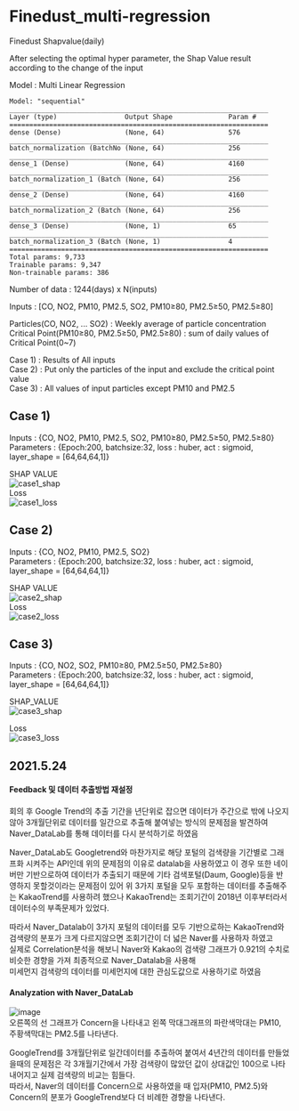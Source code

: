 # Finedust_multi-regression

Finedust Shapvalue(daily)

After selecting the optimal hyper parameter, the Shap Value result according to the change of the input

Model : Multi Linear Regression
```
Model: "sequential"
_________________________________________________________________
Layer (type)                 Output Shape              Param #   
=================================================================
dense (Dense)                (None, 64)                576       
_________________________________________________________________
batch_normalization (BatchNo (None, 64)                256       
_________________________________________________________________
dense_1 (Dense)              (None, 64)                4160      
_________________________________________________________________
batch_normalization_1 (Batch (None, 64)                256       
_________________________________________________________________
dense_2 (Dense)              (None, 64)                4160      
_________________________________________________________________
batch_normalization_2 (Batch (None, 64)                256       
_________________________________________________________________
dense_3 (Dense)              (None, 1)                 65        
_________________________________________________________________
batch_normalization_3 (Batch (None, 1)                 4         
=================================================================
Total params: 9,733
Trainable params: 9,347
Non-trainable params: 386
```
Number of data : 1244(days) x N(inputs)
   
Inputs : [CO, NO2, PM10, PM2.5, SO2, PM10≥80, PM2.5≥50, PM2.5≥80]
   
Particles(CO, NO2, ... SO2) : Weekly average of particle concentration   
Critical Point(PM10≥80, PM2.5≥50, PM2.5≥80) : sum of daily values of Critical Point(0~7)   
   
Case 1) : Results of All inputs   
Case 2) : Put only the particles of the input and exclude the critical point value   
Case 3) : All values ​​of input particles except PM10 and PM2.5   
   
## Case 1)   
Inputs : {CO, NO2, PM10, PM2.5, SO2, PM10≥80, PM2.5≥50, PM2.5≥80}   
Parameters : {Epoch:200, batchsize:32, loss : huber, act : sigmoid, layer_shape = [64,64,64,1]}

SHAP VALUE   
![case1_shap](https://user-images.githubusercontent.com/79160507/118438546-83522500-b71f-11eb-8477-16250faa7875.png)   
Loss   
![case1_loss](https://user-images.githubusercontent.com/79160507/118438581-906f1400-b71f-11eb-89ea-09d0a3f142c2.png)
   
## Case 2)   
Inputs : {CO, NO2, PM10, PM2.5, SO2}   
Parameters : {Epoch:200, batchsize:32, loss : huber, act : sigmoid, layer_shape = [64,64,64,1]}   
   
SHAP VALUE   
![case2_shap](https://user-images.githubusercontent.com/79160507/118438613-9c5ad600-b71f-11eb-9629-93214c78d809.png)   
Loss   
![case2_loss](https://user-images.githubusercontent.com/79160507/118438633-a41a7a80-b71f-11eb-9f8b-b7a4831d7cb9.png)   

## Case 3)   
Inputs : {CO, NO2, SO2, PM10≥80, PM2.5≥50, PM2.5≥80}   
Parameters : {Epoch:200, batchsize:32, loss : huber, act : sigmoid, layer_shape = [64,64,64,1]}
   
SHAP_VALUE    
![case3_shap](https://user-images.githubusercontent.com/79160507/118438679-b1d00000-b71f-11eb-9757-febc66862441.png)
   
Loss   
![case3_loss](https://user-images.githubusercontent.com/79160507/118438700-ba283b00-b71f-11eb-93e1-4e90d1f9da36.png)

## 2021.5.24   
#### Feedback 및 데이터 추출방법 재설정   
회의 후 Google Trend의 추출 기간을 년단위로 잡으면 데이터가 주간으로 밖에 나오지않아 3개월단위로 데이터를 일간으로 추출해 붙여넣는 방식의 문제점을 발견하여 Naver_DataLab를 통해 데이터를 다시 분석하기로 하였음   
   
Naver_DataLab도 Googletrend와 마찬가지로 해당 포털의 검색량을 기간별로 그래프화 시켜주는 API인데 위의 문제점의 이유로 datalab을 사용하였고 이 경우 또한 네이버만 기반으로하여 데이터가 추출되기 때문에 기타 검색포털(Daum, Google)등을 반영하지 못할것이라는 문제점이 있어 위 3가지 포털을 모두 포함하는 데이터를 추출해주는 KakaoTrend를 사용하려 했으나 KakaoTrend는 조회기간이 2018년 이후부터라서 데이터수의 부족문제가 있었다.   

따라서 Naver_Datalab이 3가지 포털의 데이터를 모두 기반으로하는 KakaoTrend와 검색량의 분포가 크게 다르지않으면 조회기간이 더 넓은 Naver를 사용하자 하였고   
실제로 Correlation분석을 해보니 Naver와 Kakao의 검색량 그래프가 0.921의 수치로 비슷한 경향을 가져 최종적으로 Naver_Datalab을 사용해   
미세먼지 검색량의 데이터를 미세먼지에 대한 관심도값으로 사용하기로 하였음
   
#### Analyzation with Naver_DataLab   
![image](https://user-images.githubusercontent.com/79160507/119428549-068b0080-bd48-11eb-92d8-2b762fd4d06d.png)   
오른쪽의 선 그래프가 Concern을 나타내고 왼쪽 막대그래프의 파란색막대는 PM10, 주황색막대는 PM2.5를 나타낸다.   

GoogleTrend를 3개월단위로 일간데이터를 추출하여 붙여서 4년간의 데이터를 만들었을때의 문제점은 각 3개월기간에서 가장 검색량이 많았던 값이 상대값인 100으로 나타내어지고 실제 검색량의 비교는 힘들다.   
따라서, Naver의 데이터를 Concern으로 사용하였을 때 입자(PM10, PM2.5)와 Concern의 분포가 GoogleTrend보다 더 비례한 경향을 나타낸다.



